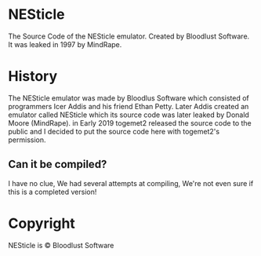 # NESticle
The Source Code of the NESticle emulator. Created by Bloodlust Software. It was leaked in 1997 by MindRape.

# History
The NESticle emulator was made by Bloodlus Software which consisted of programmers Icer Addis and his friend Ethan Petty. Later Addis created an emulator called NESticle which its source code was later leaked by Donald Moore (MindRape). in Early 2019 togemet2 released the source code to the public and I decided to put the source code here with togemet2's permission.

## Can it be compiled?
I have no clue, We had several attempts at compiling, We're not even sure if this is a completed version!

# Copyright
NESticle is © Bloodlust Software
